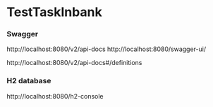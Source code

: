 # TestTaskInbank


### Swagger 
http://localhost:8080/v2/api-docs
http://localhost:8080/swagger-ui/

http://localhost:8080/v2/api-docs#/definitions

### H2 database
http://localhost:8080/h2-console

